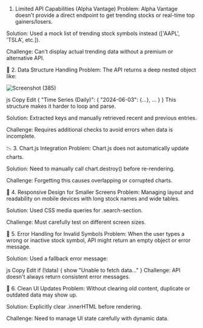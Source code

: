 1. Limited API Capabilities (Alpha Vantage)
Problem: Alpha Vantage doesn't provide a direct endpoint to get trending stocks or real-time top gainers/losers.

Solution: Used a mock list of trending stock symbols instead (['AAPL', 'TSLA', etc.]).

Challenge: Can't display actual trending data without a premium or alternative API.

🔄 2. Data Structure Handling
Problem: The API returns a deep nested object like:

![Screenshot (385)](https://github.com/user-attachments/assets/c79da58f-0d16-4860-91a0-2d7bfeeb159c)


js
Copy
Edit
{ "Time Series (Daily)": { "2024-06-03": {...}, ... } }
This structure makes it harder to loop and parse.

Solution: Extracted keys and manually retrieved recent and previous entries.

Challenge: Requires additional checks to avoid errors when data is incomplete.

📉 3. Chart.js Integration
Problem: Chart.js does not automatically update charts.

Solution: Need to manually call chart.destroy() before re-rendering.

Challenge: Forgetting this causes overlapping or corrupted charts.

📱 4. Responsive Design for Smaller Screens
Problem: Managing layout and readability on mobile devices with long stock names and wide tables.

Solution: Used CSS media queries for .search-section.

Challenge: Must carefully test on different screen sizes.

🧪 5. Error Handling for Invalid Symbols
Problem: When the user types a wrong or inactive stock symbol, API might return an empty object or error message.

Solution: Used a fallback error message:

js
Copy
Edit
if (!data) { show "Unable to fetch data..." }
Challenge: API doesn't always return consistent error messages.

🧼 6. Clean UI Updates
Problem: Without clearing old content, duplicate or outdated data may show up.

Solution: Explicitly clear .innerHTML before rendering.

Challenge: Need to manage UI state carefully with dynamic data.

